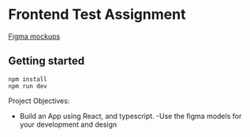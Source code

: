 # Frontend Test Assignment

[Figma mockups](https://www.figma.com/file/L0NUuF0qAjNAkhGc0upBDB/Frontend_Internship?node-id=2%3A604&t=yR560xVot0xEHgQ4-1)

## Getting started
```
npm install
npm run dev
```

Project Objectives:
- Build an App using React, and typescript.
-Use the figma models for your development and design
